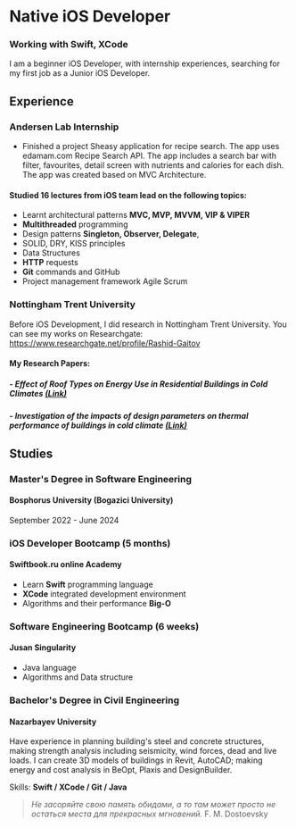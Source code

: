 # Native iOS Developer
### Working with Swift, XCode

I am a beginner iOS Developer, with internship experiences, searching for my first job as a Junior iOS Developer.

## Experience

### Andersen Lab Internship
- Finished a project Sheasy application for recipe search. The app uses edamam.com Recipe Search API. The app includes a search bar  with filter, favourites, detail screen with nutrients and calories for each dish.  The app was created based on MVC Architecture. 

#### Studied 16 lectures from iOS team lead on the following topics:
- Learnt architectural patterns **MVC, MVP, MVVM, VIP & VIPER**
- **Multithreaded** programming
- Design patterns **Singleton, Observer, Delegate**, 
- SOLID, DRY, KISS principles
- Data Structures
- **HTTP** requests
- **Git** commands and GitHub
- Project management framework Agile Scrum


### Nottingham Trent University
Before iOS Development, I did research in Nottingham Trent University. You can see my works on Researchgate:
https://www.researchgate.net/profile/Rashid-Gaitov

#### My Research Papers:
##### - *Effect of Roof Types on Energy Use in Residential Buildings in Cold Climates* [(Link)](https://www.researchgate.net/publication/358304129_Effect_of_Roof_Types_on_Energy_Use_in_Residential_Buildings_in_Cold_Climates)

##### - *Investigation of the impacts of design parameters on thermal performance of buildings in cold climate* [(Link)](https://www.researchgate.net/publication/350508978_Investigation_of_the_impacts_of_design_parameters_on_thermal_performance_of_buildings_in_cold_climate) 




## Studies
### Master's Degree in Software Engineering 
#### Bosphorus University (Bogazici University)
September 2022 - June 2024


### iOS Developer Bootcamp (5 months)
#### Swiftbook.ru online Academy
- Learn **Swift** programming language
- **XCode** integrated development environment
- Algorithms and their performance **Big-O**

###  Software Engineering Bootcamp (6 weeks)
#### Jusan Singularity
- Java language
- Algorithms and Data structure


### Bachelor's Degree in Civil Engineering
#### Nazarbayev University
Have experience in planning building's steel and concrete structures, making strength analysis including seismicity, wind forces, dead and live loads. I can create 3D models of buildings in Revit, AutoCAD; making energy and cost analysis in BeOpt, Plaxis and DesignBuilder.

Skills: **Swift / XCode / Git / Java**


> *Не засоряйте свою память обидами, а то там может просто не остаться места для прекрасных мгновений.*
> F. M. Dostoevsky
